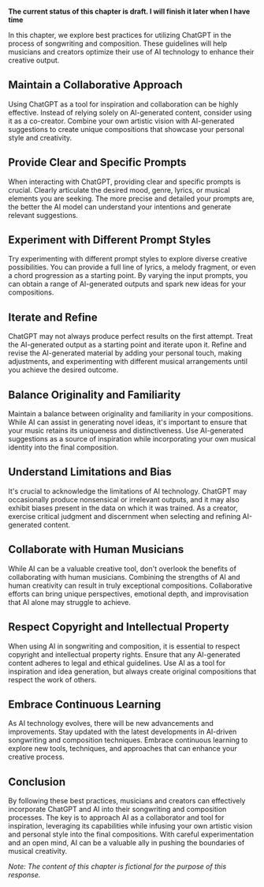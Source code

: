 **The current status of this chapter is draft. I will finish it later when I have time**

In this chapter, we explore best practices for utilizing ChatGPT in the process of songwriting and composition. These guidelines will help musicians and creators optimize their use of AI technology to enhance their creative output.

Maintain a Collaborative Approach
---------------------------------

Using ChatGPT as a tool for inspiration and collaboration can be highly effective. Instead of relying solely on AI-generated content, consider using it as a co-creator. Combine your own artistic vision with AI-generated suggestions to create unique compositions that showcase your personal style and creativity.

Provide Clear and Specific Prompts
----------------------------------

When interacting with ChatGPT, providing clear and specific prompts is crucial. Clearly articulate the desired mood, genre, lyrics, or musical elements you are seeking. The more precise and detailed your prompts are, the better the AI model can understand your intentions and generate relevant suggestions.

Experiment with Different Prompt Styles
---------------------------------------

Try experimenting with different prompt styles to explore diverse creative possibilities. You can provide a full line of lyrics, a melody fragment, or even a chord progression as a starting point. By varying the input prompts, you can obtain a range of AI-generated outputs and spark new ideas for your compositions.

Iterate and Refine
------------------

ChatGPT may not always produce perfect results on the first attempt. Treat the AI-generated output as a starting point and iterate upon it. Refine and revise the AI-generated material by adding your personal touch, making adjustments, and experimenting with different musical arrangements until you achieve the desired outcome.

Balance Originality and Familiarity
-----------------------------------

Maintain a balance between originality and familiarity in your compositions. While AI can assist in generating novel ideas, it's important to ensure that your music retains its uniqueness and distinctiveness. Use AI-generated suggestions as a source of inspiration while incorporating your own musical identity into the final composition.

Understand Limitations and Bias
-------------------------------

It's crucial to acknowledge the limitations of AI technology. ChatGPT may occasionally produce nonsensical or irrelevant outputs, and it may also exhibit biases present in the data on which it was trained. As a creator, exercise critical judgment and discernment when selecting and refining AI-generated content.

Collaborate with Human Musicians
--------------------------------

While AI can be a valuable creative tool, don't overlook the benefits of collaborating with human musicians. Combining the strengths of AI and human creativity can result in truly exceptional compositions. Collaborative efforts can bring unique perspectives, emotional depth, and improvisation that AI alone may struggle to achieve.

Respect Copyright and Intellectual Property
-------------------------------------------

When using AI in songwriting and composition, it is essential to respect copyright and intellectual property rights. Ensure that any AI-generated content adheres to legal and ethical guidelines. Use AI as a tool for inspiration and idea generation, but always create original compositions that respect the work of others.

Embrace Continuous Learning
---------------------------

As AI technology evolves, there will be new advancements and improvements. Stay updated with the latest developments in AI-driven songwriting and composition techniques. Embrace continuous learning to explore new tools, techniques, and approaches that can enhance your creative process.

Conclusion
----------

By following these best practices, musicians and creators can effectively incorporate ChatGPT and AI into their songwriting and composition processes. The key is to approach AI as a collaborator and tool for inspiration, leveraging its capabilities while infusing your own artistic vision and personal style into the final compositions. With careful experimentation and an open mind, AI can be a valuable ally in pushing the boundaries of musical creativity.

*Note: The content of this chapter is fictional for the purpose of this response.*
